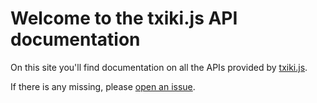 # Welcome to the txiki.js API documentation

On this site you'll find documentation on all the APIs provided by [txiki.js](https://github.com/saghul/txiki.js).

If there is any missing, please [open an issue](https://github.com/saghul/txiki.js/issues/new).
